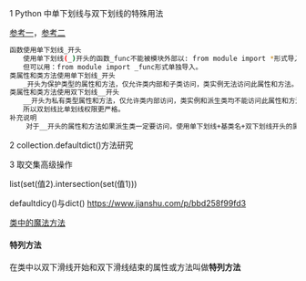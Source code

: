 1 Python 中单下划线与双下划线的特殊用法

[参考一](https://www.jb51.net/article/168807.htm)，[参考二](https://www.jb51.net/article/160280.htm)

``` bash
函数使用单下划线_开头
　　使用单下划线(_)开头的函数_func不能被模块外部以: from module import *形式导入。
　　但可以用：from module import _func形式单独导入。
类属性和类方法使用单下划线_开头
　　_开头为保护类型的属性和方法，仅允许类内部和子类访问，类实例无法访问此属性和方法。
类属性和类方法使用双下划线__开头
　　__开头为私有类型属性和方法，仅允许类内部访问，类实例和派生类均不能访问此属性和方法。
　　所以双划线比单划线权限更严格。
补充说明
	对于__开头的属性和方法如果派生类一定要访问，使用单下划线+基类名+双下划线开头的属性和方法的形式，且双下划线开头的属性和方法后面最多只能以一个单下划线结束，否则也无法访问。
```

2 collection.defaultdict()方法研究

3 取交集高级操作

list(set(值2).intersection(set(值1)))

defaultdicy()与dict()  https://www.jianshu.com/p/bbd258f99fd3

[类中的魔法方法](https://www.cnblogs.com/dachenzi/p/8185792.html)

 #### 特列方法

在类中以双下滑线开始和双下滑线结束的属性或方法叫做**特列方法**



